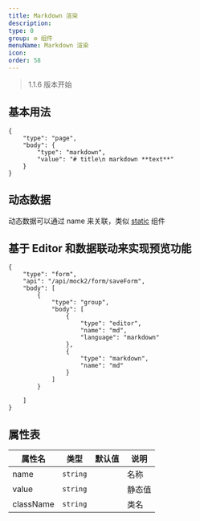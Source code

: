 ```yaml
---
title: Markdown 渲染
description:
type: 0
group: ⚙ 组件
menuName: Markdown 渲染
icon:
order: 58
---
```


> 1.1.6 版本开始

## 基本用法

```schema
{
    "type": "page",
    "body": {
        "type": "markdown",
        "value": "# title\n markdown **text**"
    }
}
```

## 动态数据

动态数据可以通过 name 来关联，类似 [static](form/static) 组件

## 基于 Editor 和数据联动来实现预览功能

```schema: scope="body"
{
    "type": "form",
    "api": "/api/mock2/form/saveForm",
    "body": [
        {
            "type": "group",
            "body": [
                {
                    "type": "editor",
                    "name": "md",
                    "language": "markdown"
                },
                {
                    "type": "markdown",
                    "name": "md"
                }
            ]
        }

    ]
}
```

## 属性表

| 属性名    | 类型     | 默认值 | 说明   |
| --------- | -------- | ------ | ------ |
| name      | `string` |        | 名称   |
| value     | `string` |        | 静态值 |
| className | `string` |        | 类名   |
